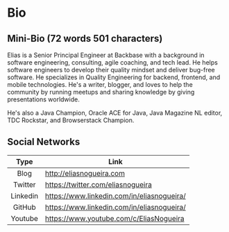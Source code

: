 # Bio

## Mini-Bio (72 words 501 characters)
Elias is a Senior Principal Engineer at Backbase with a background in software engineering, consulting, agile coaching, and tech lead. He helps software engineers to develop their quality mindset and deliver bug-free software. He specializes in Quality Engineering for backend, frontend, and mobile technologies. He's a writer, blogger, and loves to help the community by running meetups and sharing knowledge by giving presentations worldwide. 

He's also a Java Champion, Oracle ACE for Java, Java Magazine NL editor, TDC Rockstar, and Browserstack Champion.

## Social Networks
| Type | Link |
|:----:|------|
| Blog | http://eliasnogueira.com |
| Twitter | https://twitter.com/eliasnogueira |
| Linkedin | https://www.linkedin.com/in/eliasnogueira/ |
| GitHub | https://www.linkedin.com/in/eliasnogueira/ |
| Youtube | https://www.youtube.com/c/EliasNogueira |
